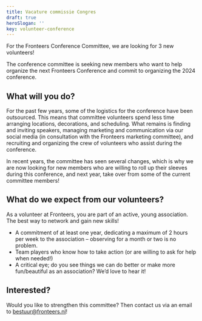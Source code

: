 ```yaml
---
title: Vacature commissie Congres
draft: true
heroSlogan: ''
key: volunteer-conference
---
```


For the Fronteers Conference Committee, we are looking for 3 new volunteers!

The conference committee is seeking new members who want to help organize the next Fronteers Conference and commit to organizing the 2024 conference.

## What will you do?

For the past few years, some of the logistics for the conference have been outsourced. This means that committee volunteers spend less time arranging locations, decorations, and scheduling. What remains is finding and inviting speakers, managing marketing and communication via our social media (in consultation with the Fronteers marketing committee), and recruiting and organizing the crew of volunteers who assist during the conference.

In recent years, the committee has seen several changes, which is why we are now looking for new members who are willing to roll up their sleeves during this conference, and next year, take over from some of the current committee members!

## What do we expect from our volunteers?

As a volunteer at Fronteers, you are part of an active, young association. The best way to network and gain new skills!

-   A commitment of at least one year, dedicating a maximum of 2 hours per week to the association – observing for a month or two is no problem.
-   Team players who know how to take action (or are willing to ask for help when needed!)
-   A critical eye; do you see things we can do better or make more fun/beautiful as an association? We’d love to hear it!

## Interested?

Would you like to strengthen this committee? Then contact us via an email to [bestuur@fronteers.nl](mailto:bestuur@fronteers.nl)!
